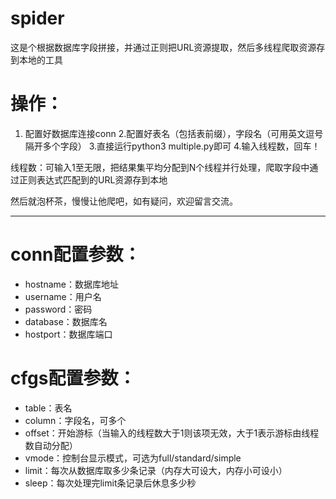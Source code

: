 # spider
这是个根据数据库字段拼接，并通过正则把URL资源提取，然后多线程爬取资源存到本地的工具

# 操作：
1. 配置好数据库连接conn
2.配置好表名（包括表前缀），字段名（可用英文逗号隔开多个字段）
3.直接运行python3 multiple.py即可
4.输入线程数，回车！

线程数：可输入1至无限，把结果集平均分配到N个线程并行处理，爬取字段中通过正则表达式匹配到的URL资源存到本地

然后就泡杯茶，慢慢让他爬吧，如有疑问，欢迎留言交流。

----
# conn配置参数：
* hostname：数据库地址
* username：用户名
* password：密码
* database：数据库名
* hostport：数据库端口


# cfgs配置参数：

* table：表名
* column：字段名，可多个
* offset：开始游标（当输入的线程数大于1则该项无效，大于1表示游标由线程数自动分配）
* vmode：控制台显示模式，可选为full/standard/simple
* limit：每次从数据库取多少条记录（内存大可设大，内存小可设小）
* sleep：每次处理完limit条记录后休息多少秒


